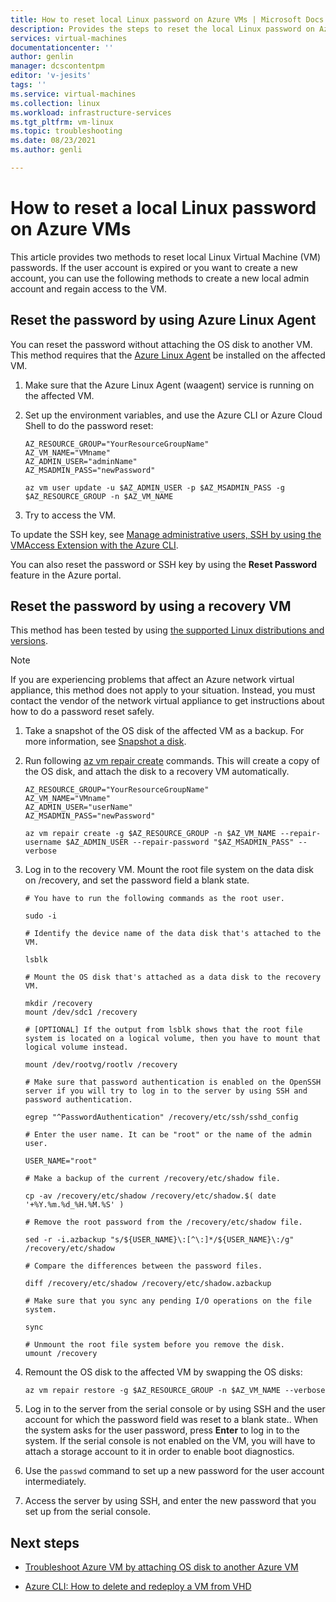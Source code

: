 ```yaml
---
title: How to reset local Linux password on Azure VMs | Microsoft Docs
description: Provides the steps to reset the local Linux password on Azure VM
services: virtual-machines
documentationcenter: ''
author: genlin
manager: dcscontentpm
editor: 'v-jesits'
tags: ''
ms.service: virtual-machines
ms.collection: linux
ms.workload: infrastructure-services
ms.tgt_pltfrm: vm-linux
ms.topic: troubleshooting
ms.date: 08/23/2021
ms.author: genli

---
```


# How to reset a local Linux password on Azure VMs

This article provides two methods to reset local Linux Virtual Machine (VM) passwords. If the user account is expired or you want to create a new account, you can use the following methods to create a new local admin account and regain access to the VM.

## Reset the password by using Azure Linux Agent

You can reset the password without attaching the OS disk to another VM. This method requires that the [Azure Linux Agent](/azure/virtual-machines/extensions/agent-linux) be installed on the affected VM.

1. Make sure that the Azure Linux Agent (waagent) service is running on the affected VM.

2. Set up the environment variables, and use the Azure CLI or Azure Cloud Shell to do the password reset:

    ```
    AZ_RESOURCE_GROUP="YourResourceGroupName"
    AZ_VM_NAME="VMname"
    AZ_ADMIN_USER="adminName"
    AZ_MSADMIN_PASS="newPassword"

    az vm user update -u $AZ_ADMIN_USER -p $AZ_MSADMIN_PASS -g $AZ_RESOURCE_GROUP -n $AZ_VM_NAME
    ```
3. Try to access the VM.

To update the SSH key, see [Manage administrative users, SSH by using the VMAccess Extension with the Azure CLI](/azure/virtual-machines/extensions/vmaccess#update-ssh-key).

You can also reset the password or SSH key by using the **Reset Password** feature in the Azure portal.

## Reset the password by using a recovery VM

This method has been tested by using [the supported Linux distributions and versions](/azure/virtual-machines/linux/endorsed-distros).

> [!NOTE]
> If you are experiencing problems that affect an Azure network virtual appliance, this method does not apply to your situation. Instead, you must contact the vendor of the network virtual appliance to get instructions about how to do a password reset safely.

1. Take a snapshot of the OS disk of the affected VM as a backup. For more information, see [Snapshot a disk](/azure/virtual-machines/windows/snapshot-copy-managed-disk).
1. Run following [az vm repair create](/cli/azure/vm/repair) commands. This will create a copy of the OS disk, and attach the disk to a recovery VM automatically.
    ```
    AZ_RESOURCE_GROUP="YourResourceGroupName"
    AZ_VM_NAME="VMname"
    AZ_ADMIN_USER="userName"
    AZ_MSADMIN_PASS="newPassword"

    az vm repair create -g $AZ_RESOURCE_GROUP -n $AZ_VM_NAME --repair-username $AZ_ADMIN_USER --repair-password "$AZ_MSADMIN_PASS" --verbose
    ```
1. Log in to the recovery VM. Mount the root file system on the data disk on /recovery, and set the password field a blank state.

    ```
    # You have to run the following commands as the root user.

    sudo -i

    # Identify the device name of the data disk that's attached to the VM.

    lsblk

    # Mount the OS disk that's attached as a data disk to the recovery VM. 

    mkdir /recovery
    mount /dev/sdc1 /recovery

    # [OPTIONAL] If the output from lsblk shows that the root file system is located on a logical volume, then you have to mount that logical volume instead.

    mount /dev/rootvg/rootlv /recovery

    # Make sure that password authentication is enabled on the OpenSSH server if you will try to log in to the server by using SSH and password authentication.

    egrep "^PasswordAuthentication" /recovery/etc/ssh/sshd_config

    # Enter the user name. It can be "root" or the name of the admin user.

    USER_NAME="root"

    # Make a backup of the current /recovery/etc/shadow file.

    cp -av /recovery/etc/shadow /recovery/etc/shadow.$( date '+%Y.%m.%d_%H.%M.%S' )

    # Remove the root password from the /recovery/etc/shadow file.

    sed -r -i.azbackup "s/${USER_NAME}\:[^\:]*/${USER_NAME}\:/g" /recovery/etc/shadow

    # Compare the differences between the password files.

    diff /recovery/etc/shadow /recovery/etc/shadow.azbackup

    # Make sure that you sync any pending I/O operations on the file system.

    sync 

    # Unmount the root file system before you remove the disk.
    umount /recovery
    ```

1. Remount the OS disk to the affected VM by swapping the OS disks:

    ```
    az vm repair restore -g $AZ_RESOURCE_GROUP -n $AZ_VM_NAME --verbose
    ```

1. Log in to the server from the serial console or by using SSH and the user account for which the password field was reset to a blank state.. When the system asks for the user password, press **Enter** to log in to the system. If the serial console is not enabled on the VM, you will have to attach a storage account to it in order to enable boot diagnostics.

1. Use the `passwd` command to set up a new password for the user account intermediately.

1. Access the server by using SSH, and enter the new password that you set up from the serial console.

## Next steps

* [Troubleshoot Azure VM by attaching OS disk to another Azure VM](https://social.technet.microsoft.com/wiki/contents/articles/18710.troubleshoot-azure-vm-by-attaching-os-disk-to-another-azure-vm.aspx)

* [Azure CLI: How to delete and redeploy a VM from VHD](/archive/blogs/linuxonazure/azure-cli-how-to-delete-and-re-deploy-a-vm-from-vhd)
